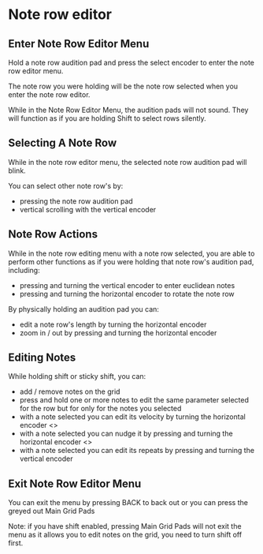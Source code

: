 # Note row editor

## Enter Note Row Editor Menu

Hold a note row audition pad and press the select encoder to enter the note row editor menu. 

The note row you were holding will be the note row selected when you enter the note row editor.

While in the Note Row Editor Menu, the audition pads will not sound. They will function as if you are holding Shift to select rows silently.

## Selecting A Note Row

While in the note row editor menu, the selected note row audition pad will blink. 

You can select other note row's by:
- pressing the note row audition pad
- vertical scrolling with the vertical encoder

## Note Row Actions

While in the note row editing menu with a note row selected, you are able to perform other functions as if you were holding that note row's audition pad, including:

- pressing and turning the vertical encoder to enter euclidean notes
- pressing and turning the horizontal encoder to rotate the note row

By physically holding an audition pad you can:

- edit a note row's length by turning the horizontal encoder
- zoom in / out by pressing and turning the horizontal encoder

## Editing Notes

While holding shift or sticky shift, you can:
- add / remove notes on the grid
- press and hold one or more notes to edit the same parameter selected for the row but for only for the notes you selected
- with a note selected you can edit its velocity by turning the horizontal encoder <>
- with a note selected you can nudge it by pressing and turning the horizontal encoder <>
- with a note selected you can edit its repeats by pressing and turning the vertical encoder

## Exit Note Row Editor Menu

You can exit the menu by pressing BACK to back out or you can press the greyed out Main Grid Pads

Note: if you have shift enabled, pressing Main Grid Pads will not exit the menu as it allows you to edit notes on the grid, you need to turn shift off first.
